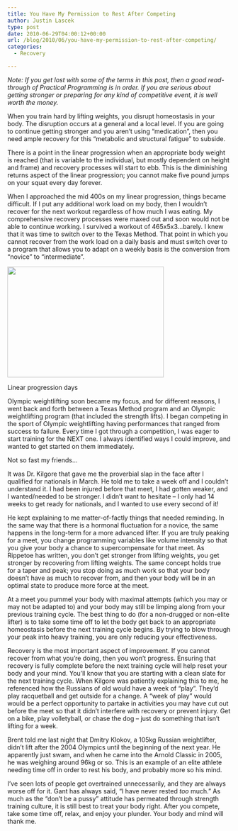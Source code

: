 ```yaml
---
title: You Have My Permission to Rest After Competing
author: Justin Lascek
type: post
date: 2010-06-29T04:00:12+00:00
url: /blog/2010/06/you-have-my-permission-to-rest-after-competing/
categories:
  - Recovery

---
```

_Note: If you get lost with some of the terms in this post, then a good read-through of Practical Programming is in order. If you are serious about getting stronger or preparing for any kind of competitive event, it is well worth the money._ 
  

  
When you train hard by lifting weights, you disrupt homeostasis in your body. The disruption occurs at a general and a local level. If you are going to continue getting stronger and you aren&#8217;t using “medication”, then you need ample recovery for this “metabolic and structural fatigue” to subside.
  

  
There is a point in the linear progression when an appropriate body weight is reached (that is variable to the individual, but mostly dependent on height and frame) and recovery processes will start to ebb. This is the diminishing returns aspect of the linear progression; you cannot make five pound jumps on your squat every day forever.
  

  
When I approached the mid 400s on my linear progression, things became difficult. If I put any additional work load on my body, then I wouldn&#8217;t recover for the next workout regardless of how much I was eating. My comprehensive recovery processes were maxed out and soon would not be able to continue working. I survived a workout of 465x5x3&#8230;barely. I knew that it was time to switch over to the Texas Method. That point in which you cannot recover from the work load on a daily basis and must switch over to a program that allows you to adapt on a weekly basis is the conversion from “novice” to “intermediate”.
  

  


<div id="attachment_2067" style="width: 363px" class="wp-caption aligncenter">
  <a href="/2010/06/jsquat.jpg"><img aria-describedby="caption-attachment-2067" data-attachment-id="2067" data-permalink="/blog/2010/06/you-have-my-permission-to-rest-after-competing/jsquat/" data-orig-file="/2010/06/jsquat.jpg" data-orig-size="353,250" data-comments-opened="1" data-image-meta="{&quot;aperture&quot;:&quot;0&quot;,&quot;credit&quot;:&quot;&quot;,&quot;camera&quot;:&quot;&quot;,&quot;caption&quot;:&quot;&quot;,&quot;created_timestamp&quot;:&quot;0&quot;,&quot;copyright&quot;:&quot;&quot;,&quot;focal_length&quot;:&quot;0&quot;,&quot;iso&quot;:&quot;0&quot;,&quot;shutter_speed&quot;:&quot;0&quot;,&quot;title&quot;:&quot;&quot;}" data-image-title="jsquat" data-image-description="" data-medium-file="/2010/06/jsquat.jpg" data-large-file="/2010/06/jsquat.jpg" src="/2010/06/jsquat.jpg" alt="" title="jsquat" width="353" height="250" class="size-full wp-image-2067" /></a>
  
  <p id="caption-attachment-2067" class="wp-caption-text">
    Linear progression days
  </p>
</div>


  

  
Olympic weightlifting soon became my focus, and for different reasons, I went back and forth between a Texas Method program and an Olympic weightlifting program (that included the strength lifts). I began competing in the sport of Olympic weightlifting having performances that ranged from success to failure. Every time I got through a competition, I was eager to start training for the NEXT one. I always identified ways I could improve, and wanted to get started on them immediately.
  

  
Not so fast my friends&#8230;
  

  
It was Dr. Kilgore that gave me the proverbial slap in the face after I qualified for nationals in March. He told me to take a week off and I couldn&#8217;t understand it. I had been injured before that meet, I had gotten weaker, and I wanted/needed to be stronger. I didn&#8217;t want to hesitate – I only had 14 weeks to get ready for nationals, and I wanted to use every second of it!
  

  
He kept explaining to me matter-of-factly things that needed reminding. In the same way that there is a hormonal fluctuation for a novice, the same happens in the long-term for a more advanced lifter. If you are truly peaking for a meet, you change programming variables like volume intensity so that you give your body a chance to supercompensate for that meet. As Rippetoe has written, you don&#8217;t get stronger from lifting weights, you get stronger by recovering from lifting weights. The same concept holds true for a taper and peak; you stop doing as much work so that your body doesn&#8217;t have as much to recover from, and then your body will be in an optimal state to produce more force at the meet.
  

  
At a meet you pummel your body with maximal attempts (which you may or may not be adapted to) and your body may still be limping along from your previous training cycle. The best thing to do (for a non-drugged or non-elite lifter) is to take some time off to let the body get back to an appropriate homeostasis before the next training cycle begins. By trying to blow through your peak into heavy training, you are only reducing your effectiveness.
  

  
Recovery is the most important aspect of improvement. If you cannot recover from what you&#8217;re doing, then you won&#8217;t progress. Ensuring that recovery is fully complete before the next training cycle will help reset your body and your mind. You&#8217;ll know that you are starting with a clean slate for the next training cycle. When Kilgore was patiently explaining this to me, he referenced how the Russians of old would have a week of “play”. They&#8217;d play racquetball and get outside for a change. A “week of play” would would be a perfect opportunity to partake in activities you may have cut out before the meet so that it didn&#8217;t interfere with recovery or prevent injury. Get on a bike, play volletyball, or chase the dog – just do something that isn&#8217;t lifting for a week.
  

  
Brent told me last night that Dmitry Klokov, a 105kg Russian weightlifter, didn&#8217;t lift after the 2004 Olympics until the beginning of the next year. He apparently just swam, and when he came into the Arnold Classic in 2005, he was weighing around 96kg or so. This is an example of an elite athlete needing time off in order to rest his body, and probably more so his mind.
  

  
I&#8217;ve seen lots of people get overtrained unnecessarily, and they are always worse off for it. Gant has always said, &#8220;I have never rested _too_ much.&#8221; As much as the “don&#8217;t be a pussy” attitude has permeated through strength training culture, it is still best to treat your body right. After you compete, take some time off, relax, and enjoy your plunder. Your body and mind will thank me.
